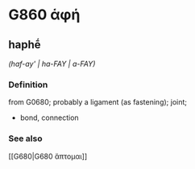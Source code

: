 # G860 ἁφή

## haphḗ

_(haf-ay' | ha-FAY | a-FAY)_

### Definition

from G0680; probably a ligament (as fastening); joint; 

- bond, connection

### See also

[[G680|G680 ἅπτομαι]]
